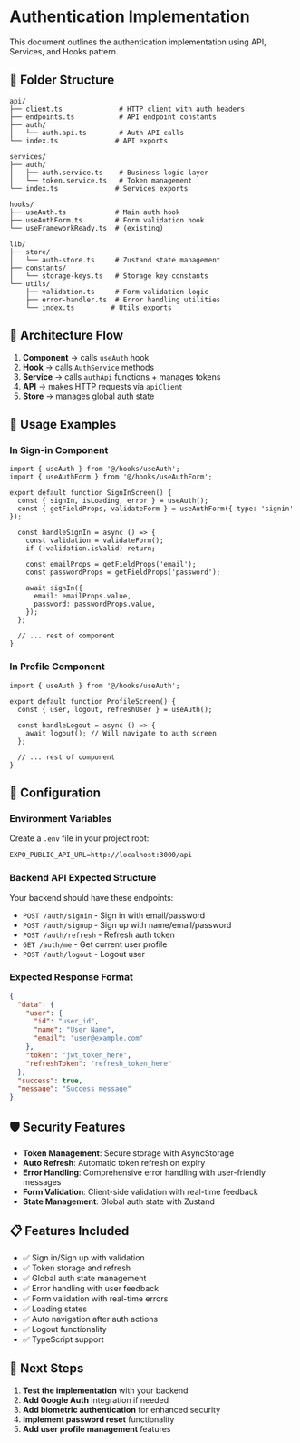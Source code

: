 # Authentication Implementation

This document outlines the authentication implementation using API, Services, and Hooks pattern.

## 📁 Folder Structure

```
api/
├── client.ts              # HTTP client with auth headers
├── endpoints.ts           # API endpoint constants  
├── auth/
│   └── auth.api.ts        # Auth API calls
└── index.ts              # API exports

services/
├── auth/
│   ├── auth.service.ts    # Business logic layer
│   └── token.service.ts   # Token management
└── index.ts              # Services exports

hooks/
├── useAuth.ts            # Main auth hook
├── useAuthForm.ts        # Form validation hook
└── useFrameworkReady.ts  # (existing)

lib/
├── store/
│   └── auth-store.ts     # Zustand state management
├── constants/
│   └── storage-keys.ts   # Storage key constants
└── utils/
    ├── validation.ts     # Form validation logic
    ├── error-handler.ts  # Error handling utilities
    └── index.ts         # Utils exports
```

## 🔄 Architecture Flow

1. **Component** → calls `useAuth` hook
2. **Hook** → calls `AuthService` methods 
3. **Service** → calls `authApi` functions + manages tokens
4. **API** → makes HTTP requests via `apiClient`
5. **Store** → manages global auth state

## 🚀 Usage Examples

### In Sign-in Component
```tsx
import { useAuth } from '@/hooks/useAuth';
import { useAuthForm } from '@/hooks/useAuthForm';

export default function SignInScreen() {
  const { signIn, isLoading, error } = useAuth();
  const { getFieldProps, validateForm } = useAuthForm({ type: 'signin' });
  
  const handleSignIn = async () => {
    const validation = validateForm();
    if (!validation.isValid) return;
    
    const emailProps = getFieldProps('email');
    const passwordProps = getFieldProps('password');
    
    await signIn({
      email: emailProps.value,
      password: passwordProps.value,
    });
  };
  
  // ... rest of component
}
```

### In Profile Component  
```tsx
import { useAuth } from '@/hooks/useAuth';

export default function ProfileScreen() {
  const { user, logout, refreshUser } = useAuth();
  
  const handleLogout = async () => {
    await logout(); // Will navigate to auth screen
  };
  
  // ... rest of component
}
```

## 🔧 Configuration

### Environment Variables
Create a `.env` file in your project root:
```env
EXPO_PUBLIC_API_URL=http://localhost:3000/api
```

### Backend API Expected Structure
Your backend should have these endpoints:
- `POST /auth/signin` - Sign in with email/password
- `POST /auth/signup` - Sign up with name/email/password  
- `POST /auth/refresh` - Refresh auth token
- `GET /auth/me` - Get current user profile
- `POST /auth/logout` - Logout user

### Expected Response Format
```json
{
  "data": {
    "user": {
      "id": "user_id",
      "name": "User Name", 
      "email": "user@example.com"
    },
    "token": "jwt_token_here",
    "refreshToken": "refresh_token_here"
  },
  "success": true,
  "message": "Success message"
}
```

## 🛡️ Security Features

- **Token Management**: Secure storage with AsyncStorage
- **Auto Refresh**: Automatic token refresh on expiry
- **Error Handling**: Comprehensive error handling with user-friendly messages
- **Form Validation**: Client-side validation with real-time feedback
- **State Management**: Global auth state with Zustand

## 📋 Features Included

- ✅ Sign in/Sign up with validation
- ✅ Token storage and refresh
- ✅ Global auth state management
- ✅ Error handling with user feedback
- ✅ Form validation with real-time errors
- ✅ Loading states
- ✅ Auto navigation after auth actions
- ✅ Logout functionality
- ✅ TypeScript support

## 🎯 Next Steps

1. **Test the implementation** with your backend
2. **Add Google Auth** integration if needed
3. **Add biometric authentication** for enhanced security
4. **Implement password reset** functionality
5. **Add user profile management** features
